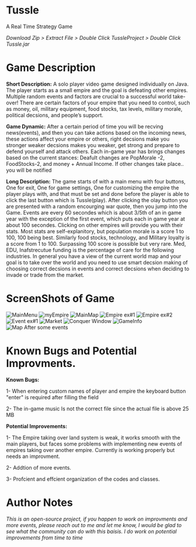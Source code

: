 # Tussle
A Real Time Strategy Game

*Download Zip > Extract File > Double Click TussleProject > Double Click Tussle.jar*

# Game Description
**Short Description:** A solo player video game designed individually on Java. The player starts as a small empire and the goal is defeating other empires. Multiple random events and factors are crucial to a successful world take-over! There are certain factors of your empire that you need to control, such as money, oil, military equipment, food stocks, tax levels, military morale, political decsions, and people’s support.

**Game Dynamic:** After a certain period of time you will be recving news(events), and then you can take actions based on the incoming news, these actions affect your empire or others, right decsions make you stronger weaker decsions makes you weaker, get strong and prepare to defend yourself and attack others. Each in-game year has brings changes based on the current stances: Deafult changes are PopMorale -2, FoodStocks-2, and money + Annual Income. If other changes take place.. you will be notified

**Long Description:** The game starts of with a main menu with four buttons, One for exit, One for game settings, One for customizing the empire the player plays with, and that must be set and done before the player is able to click the last button which is Tussle(play). After clicking the olay button you are presented with a random encourging war quote, then you jump into the Game. Events are every 60 secondes which is about 3/5th of an in game year with the exception of the first event, which puts each in game year at about 100 secondes. Clicking on other empires will provide you with their stats. Most stats are self-explanitory, but population morale is a score 1 to 100, 100 being best. Similarly food stocks, technology, and Military loyalty is a score from 1 to 100. Surpassing 100 score is possible but very rare. Med, EDU, Inafstrecutue funding is the percentage of care for the following industries. In general you have a view of the current world map and your goal  is to take over the world and you need to use smart decsion making of choosing correct decsions in events and correct decsions when deciding to invade or trade from the market.

# ScreenShots of Game
![MainMenu](https://user-images.githubusercontent.com/106610412/172017536-701ffb3f-bbb8-4ce7-94eb-8a8e18445534.PNG)
![myEmpire](https://user-images.githubusercontent.com/106610412/172017542-fee8d2cc-11e1-43c0-8073-de3004938650.PNG)
![MainMap](https://user-images.githubusercontent.com/106610412/172017545-4456d5e7-d4f0-4d63-9ff2-efc1f8c8ba81.PNG)
![Empire ex#1](https://user-images.githubusercontent.com/106610412/172017559-f745e5b6-2b26-4529-b06c-2b293ed7764f.PNG)
![Empire ex#2](https://user-images.githubusercontent.com/106610412/172017562-9ff095f0-1457-41e2-835d-c1a843393bb9.PNG)
![Event ex#1](https://user-images.githubusercontent.com/106610412/172017578-9ca8fae2-e2f9-4f09-8218-7d34a6b55f05.PNG)
![Market](https://user-images.githubusercontent.com/106610412/172017567-7c6b9567-15ab-4081-8a8b-79fa79709855.PNG)
![Conquer Window](https://user-images.githubusercontent.com/106610412/172017572-ecb7bda2-c73e-420c-bcf5-15599e721775.PNG)
![GameInfo](https://user-images.githubusercontent.com/106610412/172017584-5bbba3e3-72f1-4085-a4d6-1095b2624f17.PNG)
![Map After some events](https://user-images.githubusercontent.com/106610412/172017588-9ef300aa-7266-4908-b81c-290822fb141b.PNG)


# Known Bugs and Potential Improvments.

**Known Bugs:**

1- When entering custom names of player and empire the keyboard button "enter" is required after filling the field

2- The in-game music Is not the correct file since the actual file is above 25 MB

**Potential Improvements:**

1- The Empire taking over land system is weak, it works smooth with the main players, but faces some problems with implementing new events of empires taking over another empire. Currently is working properly but needs an improvment.

2- Addtion of more events.

3- Profcient and effcient organization of the codes and classes.

# Author Notes
*This is an open-source project, if you happen to work on improvments and more events, please reach out to me and let me know, I would be glad to see what the community can do with this baisis. I do work on potential improvements from time to time*
